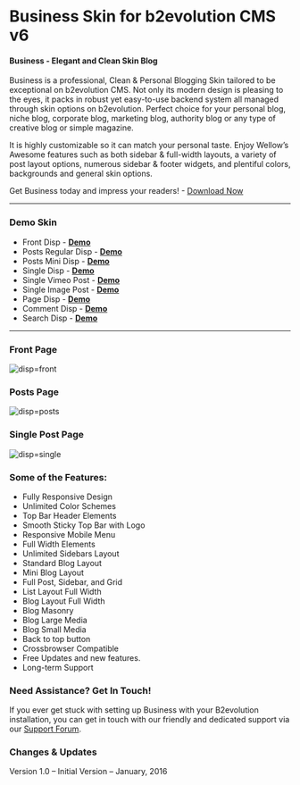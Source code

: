 # Business Skin for b2evolution CMS v6

#### Business - Elegant and Clean Skin Blog

Business is a professional, Clean & Personal Blogging Skin tailored to be exceptional on b2evolution CMS. Not only its modern design is pleasing to the eyes, it packs in robust yet easy-to-use backend system all managed through skin options on b2evolution. Perfect choice for your personal blog, niche blog, corporate blog, marketing blog, authority blog or any type of creative blog or simple magazine.

It is highly customizable so it can match your personal taste. Enjoy Wellow’s Awesome features such as both sidebar & full-width layouts, a variety of post layout options, numerous sidebar & footer widgets, and plentiful colors, backgrounds and general skin options.

Get Business today and impress your readers! - <a href="https://github.com/b2evolution/business_skin/archive/master.zip">Download Now</a>

-------------
### Demo Skin
- Front Disp - <a href="http://skin.ariflaw.com/business/index.php/b/"><strong>Demo</strong></a>
- Posts Regular Disp - <a href="http://skin.ariflaw.com/business/"><strong>Demo</strong></a>
- Posts Mini Disp - <a href="http://skin.ariflaw.com/business/index.php/b/?disp=posts"><strong>Demo</strong></a>
- Single Disp - <a href="http://skin.ariflaw.com/business/index.php/a/typography-post"><strong>Demo</strong></a>
- Single Vimeo Post - <a href="http://skin.ariflaw.com/business/index.php/a/vimeo-post"><strong>Demo</strong></a>
- Single Image Post - <a href="http://skin.ariflaw.com/business/index.php/a/image-post"><strong>Demo</strong></a>
- Page Disp - <a href="http://skin.ariflaw.com/business/index.php/a/about-blog-a"><strong>Demo</strong></a>
- Comment Disp - <a href="http://skin.ariflaw.com/business/index.php/a/?disp=comments"><strong>Demo</strong></a>
- Search Disp - <a href="http://skin.ariflaw.com/business/index.php/a/?s=post&submit=Search&disp=search"><strong>Demo</strong></a>

-------------

### Front Page

![disp=front](skinshot_front.png)

### Posts Page

![disp=posts](skinshot_posts.png)

### Single Post Page

![disp=single](skinshot_single.png)


### Some of the Features:

- Fully Responsive Design
- Unlimited Color Schemes
- Top Bar Header Elements
- Smooth Sticky Top Bar with Logo
- Responsive Mobile Menu
- Full Width Elements
- Unlimited Sidebars Layout
- Standard Blog Layout
- Mini Blog Layout
- Full Post, Sidebar, and Grid
- List Layout Full Width
- Blog Layout Full Width
- Blog Masonry
- Blog Large Media
- Blog Small Media
- Back to top button
- Crossbrowser Compatible
- Free Updates and new features.
- Long-term Support


### Need Assistance? Get In Touch!

If you ever get stuck with setting up Business with your B2evolution installation, you can get in touch with our friendly and dedicated support via our <a href="http://forums.b2evolution.net/">Support Forum</a>.


### Changes & Updates

Version 1.0 – Initial Version – January, 2016
